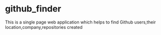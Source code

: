# github_finder
This is a single page web application which helps to find Github users,their location,company,repositories created
